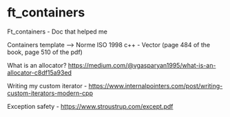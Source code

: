 # ft_containers
Ft_containers - Doc that helped me


Containers template --> Norme ISO 1998 c++
			- Vector (page 484 of the book, page 510 of the pdf)


What is an allocator? https://medium.com/@vgasparyan1995/what-is-an-allocator-c8df15a93ed

Writing my custom iterator - https://www.internalpointers.com/post/writing-custom-iterators-modern-cpp


Exception safety - https://www.stroustrup.com/except.pdf